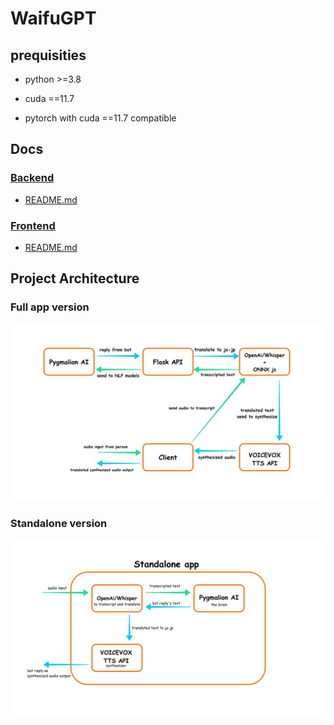 
#  WaifuGPT

##  prequisities

- python >=3.8

- cuda ==11.7

- pytorch with cuda ==11.7 compatible
##  Docs

### [Backend](backend/)
* [README.md](backend/README.md)

### [Frontend](backend/)
* [README.md](frontend/README.md)
##  Project Architecture
###  Full app version
![WaifuGPT full app architecture](diagram/project-diagram.jpg  "WaifuGPT full app architecture")
###  Standalone version
![WaifuGPT standalone architecture](diagram/project-diagram-standalone-version.jpg  "WaifuGPT standalone architecture")